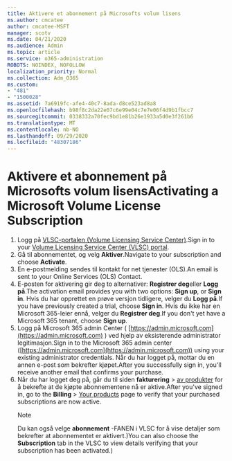 ```yaml
---
title: Aktivere et abonnement på Microsofts volum lisens
ms.author: cmcatee
author: cmcatee-MSFT
manager: scotv
ms.date: 04/21/2020
ms.audience: Admin
ms.topic: article
ms.service: o365-administration
ROBOTS: NOINDEX, NOFOLLOW
localization_priority: Normal
ms.collection: Adm_O365
ms.custom:
- "481"
- "1500028"
ms.assetid: 7a6919fc-afe4-40c7-8ada-d8ce523ad8a8
ms.openlocfilehash: b98f8c2da22e07c6e99e04c7e7e06f4d9b1fbcc7
ms.sourcegitcommit: 0338332a70fec9bd1e81b26e1933a5d0e3f261b6
ms.translationtype: MT
ms.contentlocale: nb-NO
ms.lasthandoff: 09/29/2020
ms.locfileid: "48307186"
---
```

# <a name="activating-a-microsoft-volume-license-subscription"></a><span data-ttu-id="e2ecb-102">Aktivere et abonnement på Microsofts volum lisens</span><span class="sxs-lookup"><span data-stu-id="e2ecb-102">Activating a Microsoft Volume License Subscription</span></span>

1. <span data-ttu-id="e2ecb-103">Logg på [VLSC-portalen (Volume Licensing Service Center)](https://go.microsoft.com/fwlink/p/?LinkId=329762).</span><span class="sxs-lookup"><span data-stu-id="e2ecb-103">Sign in to your [Volume Licensing Service Center (VLSC) portal](https://go.microsoft.com/fwlink/p/?LinkId=329762).</span></span>
2. <span data-ttu-id="e2ecb-104">Gå til abonnementet, og velg **Aktiver**.</span><span class="sxs-lookup"><span data-stu-id="e2ecb-104">Navigate to your subscription and choose **Activate**.</span></span>
3. <span data-ttu-id="e2ecb-105">En e-postmelding sendes til kontakt for net tjenester (OLS).</span><span class="sxs-lookup"><span data-stu-id="e2ecb-105">An email is sent to your Online Services (OLS) Contact.</span></span>
4. <span data-ttu-id="e2ecb-106">E-posten for aktivering gir deg to alternativer: **Registrer deg**eller **Logg på**.</span><span class="sxs-lookup"><span data-stu-id="e2ecb-106">The activation email provides you with two options: **Sign up**, or **Sign in**.</span></span> <span data-ttu-id="e2ecb-107">Hvis du har opprettet en prøve versjon tidligere, velger du **Logg på**.</span><span class="sxs-lookup"><span data-stu-id="e2ecb-107">If you have previously created a trial, choose **Sign in**.</span></span> <span data-ttu-id="e2ecb-108">Hvis du ikke har en Microsoft 365-leier ennå, velger du **Registrer deg**.</span><span class="sxs-lookup"><span data-stu-id="e2ecb-108">If you don't yet have a Microsoft 365 tenant, choose **Sign up**.</span></span>
5. <span data-ttu-id="e2ecb-109">Logg på Microsoft 365 admin Center ( [https://admin.microsoft.com](https://admin.microsoft.com) ) ved hjelp av eksisterende administrator legitimasjon.</span><span class="sxs-lookup"><span data-stu-id="e2ecb-109">Sign in to the Microsoft 365 admin center ([https://admin.microsoft.com](https://admin.microsoft.com)) using your existing administrator credentials.</span></span> <span data-ttu-id="e2ecb-110">Når du har logget på, mottar du en annen e-post som bekrefter kjøpet.</span><span class="sxs-lookup"><span data-stu-id="e2ecb-110">After you successfully sign in, you'll receive another email that confirms your purchase.</span></span>
6. <span data-ttu-id="e2ecb-111">Når du har logget deg på, går du til siden **fakturering** \> [av produkter](https://go.microsoft.com/fwlink/p/?linkid=842054) for å bekrefte at de kjøpte abonnementene nå er aktive.</span><span class="sxs-lookup"><span data-stu-id="e2ecb-111">After you've signed in, go to the **Billing** \> [Your products](https://go.microsoft.com/fwlink/p/?linkid=842054) page to verify that your purchased subscriptions are now active.</span></span> 
    > [!NOTE]
    > <span data-ttu-id="e2ecb-112">Du kan også velge **abonnement** -FANEN i VLSC for å vise detaljer som bekrefter at abonnementet er aktivert.)</span><span class="sxs-lookup"><span data-stu-id="e2ecb-112">You can also choose the **Subscription** tab in the VLSC to view details verifying that your subscription has been activated.)</span></span>
